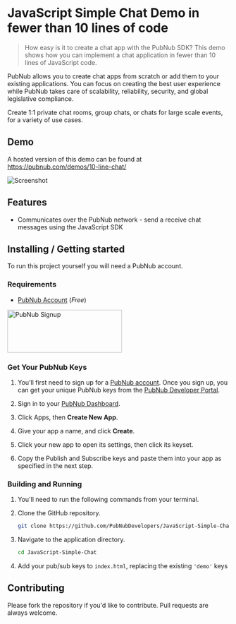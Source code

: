 # JavaScript Simple Chat Demo in fewer than 10 lines of code

> How easy is it to create a chat app with the PubNub SDK? This demo shows how you can implement a chat application in fewer than 10 lines of JavaScript code.

PubNub allows you to create chat apps from scratch or add them to your existing applications. You can focus on creating the best user experience while PubNub takes care of scalability, reliability, security, and global legislative compliance.

Create 1:1 private chat rooms, group chats, or chats for large scale events, for a variety of use cases.

## Demo

A hosted version of this demo can be found at https://pubnub.com/demos/10-line-chat/ 

![Screenshot](https://raw.githubusercontent.com/PubNubDevelopers/JavaScript-Simple-Chat/master/media/screenshot.png)

## Features

* Communicates over the PubNub network - send a receive chat messages using the JavaScript SDK

## Installing / Getting started

To run this project yourself you will need a PubNub account.

### Requirements
- [PubNub Account](#pubnub-account) (*Free*)

<a href="https://dashboard.pubnub.com/signup">
	<img alt="PubNub Signup" src="https://i.imgur.com/og5DDjf.png" width=260 height=97/>
</a>


### Get Your PubNub Keys

1. You’ll first need to sign up for a [PubNub account](https://dashboard.pubnub.com/signup/). Once you sign up, you can get your unique PubNub keys from the [PubNub Developer Portal](https://admin.pubnub.com/).

1. Sign in to your [PubNub Dashboard](https://admin.pubnub.com/).

1. Click Apps, then **Create New App**.

1. Give your app a name, and click **Create**.

1. Click your new app to open its settings, then click its keyset.

1. Copy the Publish and Subscribe keys and paste them into your app as specified in the next step.

### Building and Running

1. You'll need to run the following commands from your terminal.

1. Clone the GitHub repository.

	```bash
	git clone https://github.com/PubNubDevelopers/JavaScript-Simple-Chat.git
	```
1. Navigate to the application directory.

	```bash
	cd JavaScript-Simple-Chat
	```

1. Add your pub/sub keys to `index.html`, replacing the existing `'demo'` keys


## Contributing
Please fork the repository if you'd like to contribute. Pull requests are always welcome. 

